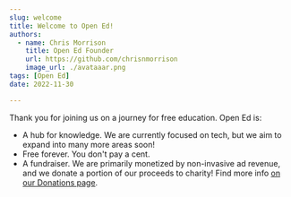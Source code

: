 ```yaml
---
slug: welcome
title: Welcome to Open Ed!
authors:
  - name: Chris Morrison
    title: Open Ed Founder
    url: https://github.com/chrisnmorrison
    image_url: ./avataaar.png
tags: [Open Ed]
date: 2022-11-30

---
```


Thank you for joining us on a journey for free education. Open Ed is:

- A hub for knowledge. We are currently focused on tech, but we aim to expand into many more areas soon!
- Free forever. You don't pay a cent.
- A fundraiser. We are primarily monetized by non-invasive ad revenue, and we donate a portion of our proceeds to charity! Find more info [on our Donations page](/donations).
<!--truncate-->
